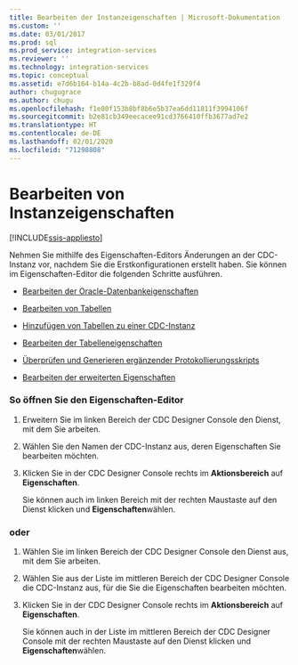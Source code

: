 ```yaml
---
title: Bearbeiten der Instanzeigenschaften | Microsoft-Dokumentation
ms.custom: ''
ms.date: 03/01/2017
ms.prod: sql
ms.prod_service: integration-services
ms.reviewer: ''
ms.technology: integration-services
ms.topic: conceptual
ms.assetid: e7d6b164-b14a-4c2b-b8ad-0d4fe1f329f4
author: chugugrace
ms.author: chugu
ms.openlocfilehash: f1e80f153b8bf8b6e5b37ea6dd11811f3994106f
ms.sourcegitcommit: b2e81cb349eecacee91cd3766410ffb3677ad7e2
ms.translationtype: HT
ms.contentlocale: de-DE
ms.lasthandoff: 02/01/2020
ms.locfileid: "71298808"
---
```

# <a name="edit-instance-properties"></a>Bearbeiten von Instanzeigenschaften

[!INCLUDE[ssis-appliesto](../../includes/ssis-appliesto-ssvrpluslinux-asdb-asdw-xxx.md)]


  Nehmen Sie mithilfe des Eigenschaften-Editors Änderungen an der CDC-Instanz vor, nachdem Sie die Erstkonfigurationen erstellt haben. Sie können im Eigenschaften-Editor die folgenden Schritte ausführen.  
  
-   [Bearbeiten der Oracle-Datenbankeigenschaften](../../integration-services/change-data-capture/edit-the-oracle-database-properties.md)  
  
-   [Bearbeiten von Tabellen](../../integration-services/change-data-capture/edit-tables.md)  
  
-   [Hinzufügen von Tabellen zu einer CDC-Instanz](../../integration-services/change-data-capture/add-tables-to-a-cdc-instance.md)  
  
-   [Bearbeiten der Tabelleneigenschaften](../../integration-services/change-data-capture/edit-the-table-properties.md)  
  
-   [Überprüfen und Generieren ergänzender Protokollierungsskripts](../../integration-services/change-data-capture/review-and-generate-supplemental-logging-scripts.md)  
  
-   [Bearbeiten der erweiterten Eigenschaften](../../integration-services/change-data-capture/edit-the-advanced-properties.md)  
  
### <a name="to-open-the-properties-editor"></a>So öffnen Sie den Eigenschaften-Editor  
  
1.  Erweitern Sie im linken Bereich der CDC Designer Console den Dienst, mit dem Sie arbeiten.  
  
2.  Wählen Sie den Namen der CDC-Instanz aus, deren Eigenschaften Sie bearbeiten möchten.  
  
3.  Klicken Sie in der CDC Designer Console rechts im **Aktionsbereich** auf **Eigenschaften**.  
  
     Sie können auch im linken Bereich mit der rechten Maustaste auf den Dienst klicken und **Eigenschaften**wählen.  
  
### <a name="or"></a>oder  
  
1.  Wählen Sie im linken Bereich der CDC Designer Console den Dienst aus, mit dem Sie arbeiten.  
  
2.  Wählen Sie aus der Liste im mittleren Bereich der CDC Designer Console die CDC-Instanz aus, für die Sie die Eigenschaften bearbeiten möchten.  
  
3.  Klicken Sie in der CDC Designer Console rechts im **Aktionsbereich** auf **Eigenschaften**.  
  
     Sie können auch in der Liste im mittleren Bereich der CDC Designer Console mit der rechten Maustaste auf den Dienst klicken und **Eigenschaften**wählen.  
  
  
